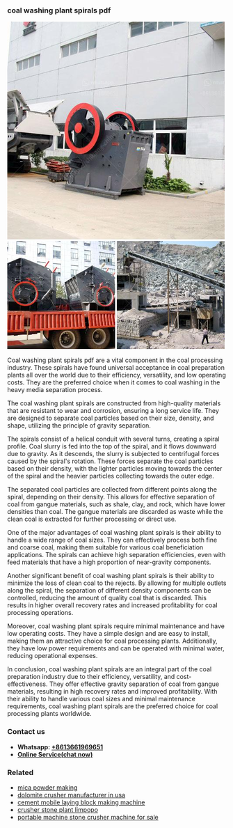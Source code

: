 <h3>coal washing plant spirals pdf</h3><img src='1702260114.jpg' alt=''><p>Coal washing plant spirals pdf are a vital component in the coal processing industry. These spirals have found universal acceptance in coal preparation plants all over the world due to their efficiency, versatility, and low operating costs. They are the preferred choice when it comes to coal washing in the heavy media separation process.</p><p>The coal washing plant spirals are constructed from high-quality materials that are resistant to wear and corrosion, ensuring a long service life. They are designed to separate coal particles based on their size, density, and shape, utilizing the principle of gravity separation.</p><p>The spirals consist of a helical conduit with several turns, creating a spiral profile. Coal slurry is fed into the top of the spiral, and it flows downward due to gravity. As it descends, the slurry is subjected to centrifugal forces caused by the spiral's rotation. These forces separate the coal particles based on their density, with the lighter particles moving towards the center of the spiral and the heavier particles collecting towards the outer edge.</p><p>The separated coal particles are collected from different points along the spiral, depending on their density. This allows for effective separation of coal from gangue materials, such as shale, clay, and rock, which have lower densities than coal. The gangue materials are discarded as waste while the clean coal is extracted for further processing or direct use.</p><p>One of the major advantages of coal washing plant spirals is their ability to handle a wide range of coal sizes. They can effectively process both fine and coarse coal, making them suitable for various coal beneficiation applications. The spirals can achieve high separation efficiencies, even with feed materials that have a high proportion of near-gravity components.</p><p>Another significant benefit of coal washing plant spirals is their ability to minimize the loss of clean coal to the rejects. By allowing for multiple outlets along the spiral, the separation of different density components can be controlled, reducing the amount of quality coal that is discarded. This results in higher overall recovery rates and increased profitability for coal processing operations.</p><p>Moreover, coal washing plant spirals require minimal maintenance and have low operating costs. They have a simple design and are easy to install, making them an attractive choice for coal processing plants. Additionally, they have low power requirements and can be operated with minimal water, reducing operational expenses.</p><p>In conclusion, coal washing plant spirals are an integral part of the coal preparation industry due to their efficiency, versatility, and cost-effectiveness. They offer effective gravity separation of coal from gangue materials, resulting in high recovery rates and improved profitability. With their ability to handle various coal sizes and minimal maintenance requirements, coal washing plant spirals are the preferred choice for coal processing plants worldwide.</p><h3>Contact us</h3><ul><li><strong>Whatsapp:&nbsp;<a href="https://wa.me/8613661969651">+8613661969651</a></strong></li><li><a href="https://swt.shibang-china.com/?git&amp;zhl&amp;coal washing plant spirals pdf"><strong>Online Service(chat now)</strong></a></li></ul><h3>Related</h3><ul><li><a href='mica powder making.md'>mica powder making</a></li><li><a href='dolomite crusher manufacturer in usa.md'>dolomite crusher manufacturer in usa</a></li><li><a href='cement mobile laying block making machine.md'>cement mobile laying block making machine</a></li><li><a href='crusher stone plant limpopo.md'>crusher stone plant limpopo</a></li><li><a href='portable machine stone crusher machine for sale.md'>portable machine stone crusher machine for sale</a></li></ul>